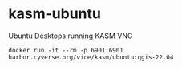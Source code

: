 # kasm-ubuntu

Ubuntu Desktops running KASM VNC

```
docker run -it --rm -p 6901:6901 harbor.cyverse.org/vice/kasm/ubuntu:qgis-22.04 
```

